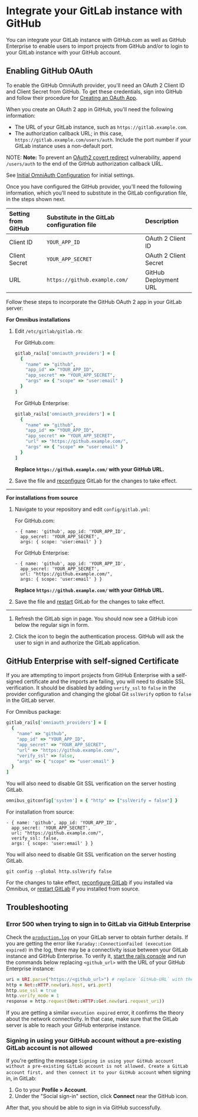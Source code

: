 # Integrate your GitLab instance with GitHub

You can integrate your GitLab instance with GitHub.com as well as GitHub Enterprise to enable users to import projects from GitHub and/or to login to your GitLab instance with your GitHub account.

## Enabling GitHub OAuth

To enable the GitHub OmniAuth provider, you'll need an OAuth 2 Client ID and Client Secret from GitHub. To get these credentials, sign into GitHub and follow their procedure for [Creating an OAuth App](https://developer.github.com/apps/building-oauth-apps/creating-an-oauth-app/).

When you create an OAuth 2 app in GitHub, you'll need the following information:

- The URL of your GitLab instance, such as `https://gitlab.example.com`.
- The authorization callback URL; in this case, `https://gitlab.example.com/users/auth`. Include the port number if your GitLab instance uses a non-default port.

NOTE: **Note:**
To prevent an [OAuth2 covert redirect](http://tetraph.com/covert_redirect/) vulnerability, append `/users/auth` to the end of the GitHub authorization callback URL.

See [Initial OmniAuth Configuration](omniauth.md#initial-omniauth-configuration) for initial settings.

Once you have configured the GitHub provider, you'll need the following information, which you'll need to substitute in the GitLab configuration file, in the steps shown next.

| Setting from GitHub  |  Substitute in the GitLab configuration file | Description |
|:---------------------|:-----------------------------------------------|:------------|
| Client ID            | `YOUR_APP_ID`     |  OAuth 2 Client ID     |
| Client Secret        | `YOUR_APP_SECRET` |  OAuth 2 Client Secret |
| URL                  | `https://github.example.com/` |  GitHub Deployment URL |

Follow these steps to incorporate the GitHub OAuth 2 app in your GitLab server:

**For Omnibus installations**

1. Edit `/etc/gitlab/gitlab.rb`:

   For GitHub.com:

   ```ruby
   gitlab_rails['omniauth_providers'] = [
     {
       "name" => "github",
       "app_id" => "YOUR_APP_ID",
       "app_secret" => "YOUR_APP_SECRET",
       "args" => { "scope" => "user:email" }
     }
   ]
   ```

   For GitHub Enterprise:

   ```ruby
   gitlab_rails['omniauth_providers'] = [
     {
       "name" => "github",
       "app_id" => "YOUR_APP_ID",
       "app_secret" => "YOUR_APP_SECRET",
       "url" => "https://github.example.com/",
       "args" => { "scope" => "user:email" }
     }
   ]
   ```

   **Replace `https://github.example.com/` with your GitHub URL.**

1. Save the file and [reconfigure](../administration/restart_gitlab.html#omnibus-gitlab-reconfigure) GitLab for the changes to take effect.

---

**For installations from source**

1. Navigate to your repository and edit `config/gitlab.yml`:

   For GitHub.com:

   ```
   - { name: 'github', app_id: 'YOUR_APP_ID',
     app_secret: 'YOUR_APP_SECRET',
     args: { scope: 'user:email' } }
   ```

   For GitHub Enterprise:

   ```
   - { name: 'github', app_id: 'YOUR_APP_ID',
     app_secret: 'YOUR_APP_SECRET',
     url: "https://github.example.com/",
     args: { scope: 'user:email' } }
   ```

   **Replace `https://github.example.com/` with your GitHub URL.**

1. Save the file and [restart](../administration/restart_gitlab.html#installations-from-source) GitLab for the changes to take effect.

---

1. Refresh the GitLab sign in page. You should now see a GitHub icon below the regular sign in form.

1. Click the icon to begin the authentication process. GitHub will ask the user to sign in and authorize the GitLab application.

## GitHub Enterprise with self-signed Certificate

If you are attempting to import projects from GitHub Enterprise with a self-signed
certificate and the imports are failing, you will need to disable SSL verification.
It should be disabled by adding `verify_ssl` to `false` in the provider configuration
and changing the global Git `sslVerify` option to `false` in the GitLab server.

For Omnibus package:

```ruby
gitlab_rails['omniauth_providers'] = [
  {
    "name" => "github",
    "app_id" => "YOUR_APP_ID",
    "app_secret" => "YOUR_APP_SECRET",
    "url" => "https://github.example.com/",
    "verify_ssl" => false,
    "args" => { "scope" => "user:email" }
  }
]
```

You will also need to disable Git SSL verification on the server hosting GitLab.

```ruby
omnibus_gitconfig['system'] = { "http" => ["sslVerify = false"] }
```

For installation from source:

```
- { name: 'github', app_id: 'YOUR_APP_ID',
  app_secret: 'YOUR_APP_SECRET',
  url: "https://github.example.com/",
  verify_ssl: false,
  args: { scope: 'user:email' } }
```

You will also need to disable Git SSL verification on the server hosting GitLab.

```
git config --global http.sslVerify false
```

For the changes to take effect, [reconfigure GitLab] if you installed
via Omnibus, or [restart GitLab] if you installed from source.

[reconfigure GitLab]: ../administration/restart_gitlab.md#omnibus-gitlab-reconfigure
[restart GitLab]: ../administration/restart_gitlab.md#installations-from-source

## Troubleshooting

### Error 500 when trying to sign in to GitLab via GitHub Enterprise

Check the [`production.log`](../administration/logs.md#productionlog)
on your GitLab server to obtain further details. If you are getting the error like
`Faraday::ConnectionFailed (execution expired)` in the log, there may be a connectivity issue
between your GitLab instance and GitHub Enterprise. To verify it, [start the rails console](https://docs.gitlab.com/omnibus/maintenance/#starting-a-rails-console-session)
and run the commands below replacing `<github_url>` with the URL of your GitHub Enterprise instance:

```ruby
uri = URI.parse("https://<github_url>") # replace `GitHub-URL` with the real one here
http = Net::HTTP.new(uri.host, uri.port)
http.use_ssl = true
http.verify_mode = 1
response = http.request(Net::HTTP::Get.new(uri.request_uri))
```

If you are getting a similar `execution expired` error, it confirms the theory about the
network connectivity. In that case, make sure that the GitLab server is able to reach your
GitHub enterprise instance.

### Signing in using your GitHub account without a pre-existing GitLab account is not allowed

If you're getting the message `Signing in using your GitHub account without a pre-existing
GitLab account is not allowed. Create a GitLab account first, and then connect it to your
GitHub account` when signing in, in GitLab:

1. Go to your **Profile > Account**.
1. Under the "Social sign-in" section, click **Connect** near the GitHub icon.

After that, you should be able to sign in via GitHub successfully.

